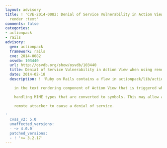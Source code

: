 ```yaml
---
layout: advisory
title: ! 'CVE-2014-0082: Denial of Service Vulnerability in Action View when using
  render :text'
comments: false
categories:
- actionpack
- rails
advisory:
  gem: actionpack
  framework: rails
  cve: 2014-0082
  osvdb: 103440
  url: http://osvdb.org/show/osvdb/103440
  title: Denial of Service Vulnerability in Action View when using render :text
  date: 2014-02-18
  description: ! 'Ruby on Rails contains a flaw in actionpack/lib/action_view/template/text.rb

    in the text rendering component of Action View that is triggered when

    handling MIME types that are converted to symbols. This may allow a

    remote attacker to cause a denial of service.

'
  cvss_v2: 5.0
  unaffected_versions:
  - ~> 4.0.0
  patched_versions:
  - ! '>= 3.2.17'
---
```

